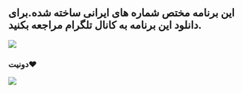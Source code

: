 ## این برنامه مختص شماره های ایرانی ساخته شده.برای دانلود این برنامه به کانال تلگرام مراجعه بکنید.
  <a href="https://t.me/monsmain/41"><img src="https://img.shields.io/badge/Telegram-26A5E4?style=for-the-badge&logo=telegram&logoColor=white" /></a>

### دونیت❤️
  <a href="https://monsmain.github.io/donate/"><img src="https://img.shields.io/badge/Donate-E5322D?style=for-the-badge&logo=ilovepdf&logoColor=white" /></a>
</div>
